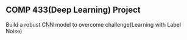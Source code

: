 ## COMP 433(Deep Learning) Project 
Build a robust CNN model to overcome challenge(Learning with Label Noise)

